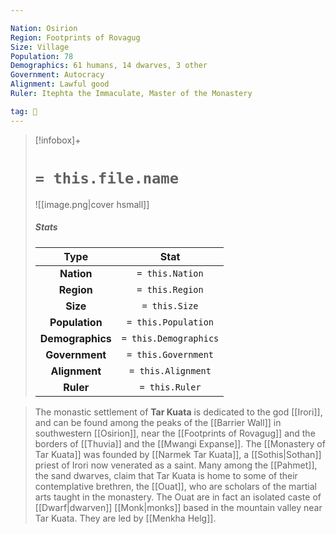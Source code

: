 ```yaml
---

Nation: Osirion
Region: Footprints of Rovagug
Size: Village
Population: 78
Demographics: 61 humans, 14 dwarves, 3 other
Government: Autocracy
Alignment: Lawful good
Ruler: Itephta the Immaculate, Master of the Monastery

tag: 🌃
---
```


> [!infobox]+
> #  `= this.file.name`
> ![[image.png|cover hsmall]]
> ##### Stats
> Type | Stat |
> :---:|:---:|
> **Nation** | `= this.Nation` |
> **Region** | `= this.Region` |
> **Size** | `= this.Size` |
> **Population** | `= this.Population` |
> **Demographics** | `= this.Demographics` |
> **Government** | `= this.Government` |
> **Alignment** | `= this.Alignment` |
> **Ruler** | `= this.Ruler` |



> The monastic settlement of **Tar Kuata** is dedicated to the god [[Irori]], and can be found among the peaks of the [[Barrier Wall]] in southwestern [[Osirion]], near the [[Footprints of Rovagug]] and the borders of [[Thuvia]] and the [[Mwangi Expanse]]. The [[Monastery of Tar Kuata]] was founded by [[Narmek Tar Kuata]], a [[Sothis|Sothan]] priest of Irori now venerated as a saint.
> Many among the [[Pahmet]], the sand dwarves, claim that Tar Kuata is home to some of their contemplative brethren, the [[Ouat]], who are scholars of the martial arts taught in the monastery. The Ouat are in fact an isolated caste of [[Dwarf|dwarven]] [[Monk|monks]] based in the mountain valley near Tar Kuata. They are led by [[Menkha Helg]].








